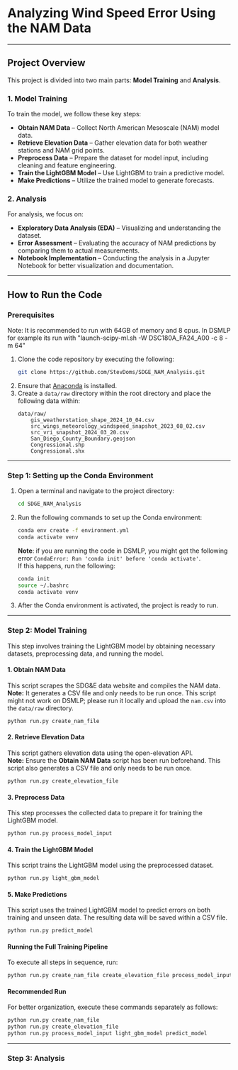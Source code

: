 # Analyzing Wind Speed Error Using the NAM Data

---

## Project Overview  

This project is divided into two main parts: **Model Training** and **Analysis**.  

### 1. Model Training  
To train the model, we follow these key steps:  
- **Obtain NAM Data** – Collect North American Mesoscale (NAM) model data.  
- **Retrieve Elevation Data** – Gather elevation data for both weather stations and NAM grid points.  
- **Preprocess Data** – Prepare the dataset for model input, including cleaning and feature engineering.  
- **Train the LightGBM Model** – Use LightGBM to train a predictive model.  
- **Make Predictions** – Utilize the trained model to generate forecasts.  

### 2. Analysis  
For analysis, we focus on:  
- **Exploratory Data Analysis (EDA)** – Visualizing and understanding the dataset.  
- **Error Assessment** – Evaluating the accuracy of NAM predictions by comparing them to actual measurements.  
- **Notebook Implementation** – Conducting the analysis in a Jupyter Notebook for better visualization and documentation.

---

## How to Run the Code

### Prerequisites
Note: It is recommended to run with 64GB of memory and 8 cpus. In DSMLP for example its run with "launch-scipy-ml.sh -W DSC180A_FA24_A00 -c 8 -m 64"
1. Clone the code repository by executing the following:
   ```bash
   git clone https://github.com/StevDoms/SDGE_NAM_Analysis.git
   ```
3. Ensure that [Anaconda](https://www.anaconda.com/products/distribution) is installed.
4. Create a `data/raw` directory within the root directory and place the following data within:
    ```
    data/raw/
        gis_weatherstation_shape_2024_10_04.csv
        src_wings_meteorology_windspeed_snapshot_2023_08_02.csv
        src_vri_snapshot_2024_03_20.csv
        San_Diego_County_Boundary.geojson
        Congressional.shp
        Congressional.shx
    ```
---

### Step 1: Setting up the Conda Environment

1. Open a terminal and navigate to the project directory:
   ```bash
   cd SDGE_NAM_Analysis
   ```

2. Run the following commands to set up the Conda environment:
   ```bash
   conda env create -f environment.yml
   conda activate venv
   ```
   **Note**: if you are running the code in DSMLP, you might get the following error `CondaError: Run 'conda init' before 'conda activate'`.   
   If this happens, run the following:   

   ```bash
   conda init
   source ~/.bashrc
   conda activate venv
   ```

3. After the Conda environment is activated, the project is ready to run.

---

### Step 2: Model Training  

This step involves training the LightGBM model by obtaining necessary datasets, preprocessing data, and running the model.  

#### 1. Obtain NAM Data  
This script scrapes the SDG&E data website and compiles the NAM data.  
**Note:** It generates a CSV file and only needs to be run once. This script might not work on DSMLP; please run it locally and upload the `nam.csv` into the `data/raw` directory.   
  ```bash
  python run.py create_nam_file
  ```

#### 2. Retrieve Elevation Data
This script gathers elevation data using the open-elevation API.   
**Note:** Ensure the **Obtain NAM Data** script has been run beforehand. This script also generates a CSV file and only needs to be run once.
  ```bash
  python run.py create_elevation_file
  ```

#### 3. Preprocess Data
This step processes the collected data to prepare it for training the LightGBM model.
  ```bash
  python run.py process_model_input
  ```

#### 4. Train the LightGBM Model
This script trains the LightGBM model using the preprocessed dataset.
  ```bash
  python run.py light_gbm_model
  ```

#### 5. Make Predictions
This script uses the trained LightGBM model to predict errors on both training and unseen data. The resulting data will be saved within a CSV file.
  ```bash
  python run.py predict_model
  ```

#### Running the Full Training Pipeline
To execute all steps in sequence, run:
  ```bash
  python run.py create_nam_file create_elevation_file process_model_input light_gbm_model predict_model
  ```

#### Recommended Run
For better organization, execute these commands separately as follows:
  ```bash
  python run.py create_nam_file 
  python run.py create_elevation_file 
  python run.py process_model_input light_gbm_model predict_model
  ```
---

### Step 3: Analysis
